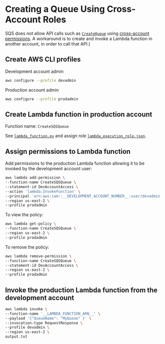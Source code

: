 # Creating a Queue Using Cross-Account Roles

SQS does not allow API calls such as [`CreateQueue`](https://docs.aws.amazon.com/AWSSimpleQueueService/latest/APIReference/API_CreateQueue.html) using [cross-account permissions](https://docs.aws.amazon.com/AWSSimpleQueueService/latest/SQSDeveloperGuide/sqs-authentication-and-access-control.html#access-control). A workaround is to create and invoke a Lambda function in another account, in order to call that API.)

## Create AWS CLI profiles

Development account admin

```sh
aws configure --profile devadmin
```

Production account admin

```sh
aws configure --profile prodadmin
```

## Create Lambda function in production account

Function name: `CreateSQSQueue`

See [`lambda_function.py`](lambda_function.py) and assign role [`lambda_execution_role.json`](lambda_execution_role.json).

## Assign permissions to Lambda function

Add permissions to the production Lambda function allowing it to be invoked by the development account user:

```sh
aws lambda add-permission \
--function-name CreateSQSQueue \
--statement-id DevAccountAccess \
--action 'lambda:InvokeFunction' \
--principal 'arn:aws:iam::__DEVELOPMENT_ACCOUNT_NUMBER__:user/devadmin' \
--region us-east-2 \
--profile prodadmin
```

To view the policy:

```sh
aws lambda get-policy \
--function-name CreateSQSQueue \
--region us-east-2 \
--profile prodadmin
```

To remove the policy:

```sh
aws lambda remove-permission \
--function-name CreateSQSQueue \
--statement-id DevAccountAccess \
--region us-east-2 \
--profile prodadmin
```

## Invoke the production Lambda function from the development account

```sh
aws lambda invoke \
--function-name '__LAMBDA_FUNCTION_ARN__' \
--payload '{"QueueName": "MyQueue" }' \
--invocation-type RequestResponse \
--profile devadmin \
--region us-east-2 \
output.txt
```